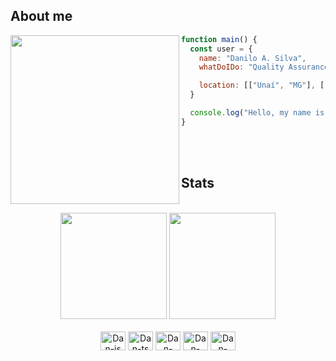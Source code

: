 ## About me

<div style="display: inline_block" >
  <img align="left" height="270px" src="https://i.giphy.com/VFHa3Kg39gFLVbinN1.webp">

```javascript
function main() {
  const user = {
    name: "Danilo A. Silva",
    whatDoIDo: "Quality Assurance & Software Enthusiast",

    location: [["Unaí", "MG"], ["Brasilia", "DF"]],
  }

  console.log("Hello, my name is " + user.name) 
}
```
</div>

<br/>
<br/>

## Stats

<div style="display: inline_block" align="center"> <br>
  <img height="170em" src="https://github-readme-stats.vercel.app/api?username=Dan0Silva&show_icons=true&theme=codeSTACKr&hide=prs,issues">
  <img height="170em" src="https://github-readme-stats.vercel.app/api/top-langs/?username=Dan0Silva&layout=compact&theme=codeSTACKr">
</div>

<!-- <div width="180em" align="center">
    <p>My name is Danilo, and i study automated tests, in addition to python, java and a little javascript<br/>
    Thanks for looking my github</p>
</div> -->

<div style="display: inline_block" align="center"><br>

  <img align="center" alt="Dan-js" height="30" width="40" src="https://cdn.jsdelivr.net/gh/devicons/devicon/icons/javascript/javascript-original.svg">
  <img align="center" alt="Dan-ts" height="30" width="40" src="https://cdn.jsdelivr.net/gh/devicons/devicon@latest/icons/typescript/typescript-original.svg" />
  <img align="center" alt="Dan-java" height="30" width="40" src="https://cdn.jsdelivr.net/gh/devicons/devicon/icons/java/java-original.svg">
  <img align="center" alt="Dan-cypress" height="30" width="40" src="https://cdn.jsdelivr.net/gh/devicons/devicon@latest/icons/cypressio/cypressio-original.svg">
  <img align="center" alt="Dan-archlinux" height="30" width="40" src="https://cdn.jsdelivr.net/gh/devicons/devicon@latest/icons/archlinux/archlinux-original.svg" />

  <!-- 
    <img align="center" alt="Dan-Jest" height="30" width="40" src="https://cdn.jsdelivr.net/gh/devicons/devicon/icons/jest/jest-plain.svg">
  <img align="center" alt="Dan-Selenium" height="30" width="40" src="https://cdn.jsdelivr.net/gh/devicons/devicon/icons/selenium/selenium-original.svg">
  <img align="center" alt="Dan-Cucumber" height="30" width="40" src="https://cdn.jsdelivr.net/gh/devicons/devicon/icons/react/react-original.svg">
  <img align="center" alt="Dan-python" height="30" width="40" src="https://cdn.jsdelivr.net/gh/devicons/devicon/icons/python/python-original.svg">
  -->
  
<!--   <img align="right" alt="Dan-pic" height="150" style="border-radius: 90px;" src="https://i.pinimg.com/originals/0e/04/3c/0e043c83e0a7ea2919ebd0a925efe2c3.jpg"> -->
</div>
  
  ##


<!--   JOGO DA COBRINHA COM OS ASULEJOS DO GIT
<div align="center">
 
 <a href="https://t.me/wdSenpai" target="_blank"><img src="https://img.shields.io/badge/Telegram-2CA5E0?style=for-the-badge&logo=telegram&logoColor=white" target="_blank"></a> 
 <a href="https://discord.gg/ZcGygtUwtx" target="_blank"><img src="https://img.shields.io/badge/Discord-7289DA?style=for-the-badge&logo=discord&logoColor=white" target="_blank"></a> 
 <a href="https://www.linkedin.com/in/danilo-araujo-silva-7b18371ab/" target="_blank"><img src="https://img.shields.io/badge/LinkedIn-0077B5?style=for-the-badge&logo=linkedin&logoColor=white" target="_blank"></a>
  
 ![Snake animation](https://github.com/Dan-Sillva/Dan-Sillva/blob/output/github-contribution-grid-snake.svg)
</div>
-->

